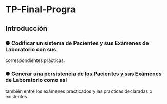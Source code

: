 # TP-Final-Progra
## Introducción

### ● Codificar un sistema de Pacientes y sus Exámenes de Laboratorio con sus
correspondientes prácticas.
### ● Generar una persistencia de los Pacientes y sus Exámenes de Laboratorio como así
también entre los exámenes practicados y las practicas declaradas o existentes.
